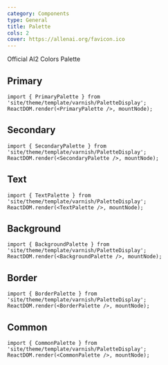 ```yaml
---
category: Components
type: General
title: Palette
cols: 2
cover: https://allenai.org/favicon.ico
---
```


Official AI2 Colors Palette

## Primary

```__react
import { PrimaryPalette } from 'site/theme/template/varnish/PaletteDisplay';
ReactDOM.render(<PrimaryPalette />, mountNode);
```

## Secondary

```__react
import { SecondaryPalette } from 'site/theme/template/varnish/PaletteDisplay';
ReactDOM.render(<SecondaryPalette />, mountNode);
```

## Text

```__react
import { TextPalette } from 'site/theme/template/varnish/PaletteDisplay';
ReactDOM.render(<TextPalette />, mountNode);
```

## Background

```__react
import { BackgroundPalette } from 'site/theme/template/varnish/PaletteDisplay';
ReactDOM.render(<BackgroundPalette />, mountNode);
```

## Border

```__react
import { BorderPalette } from 'site/theme/template/varnish/PaletteDisplay';
ReactDOM.render(<BorderPalette />, mountNode);
```

## Common

```__react
import { CommonPalette } from 'site/theme/template/varnish/PaletteDisplay';
ReactDOM.render(<CommonPalette />, mountNode);
```
